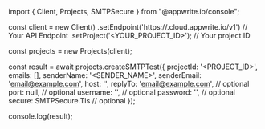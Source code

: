 import { Client, Projects, SMTPSecure } from "@appwrite.io/console";

const client = new Client()
    .setEndpoint('https://<REGION>.cloud.appwrite.io/v1') // Your API Endpoint
    .setProject('<YOUR_PROJECT_ID>'); // Your project ID

const projects = new Projects(client);

const result = await projects.createSMTPTest({
    projectId: '<PROJECT_ID>',
    emails: [],
    senderName: '<SENDER_NAME>',
    senderEmail: 'email@example.com',
    host: '',
    replyTo: 'email@example.com', // optional
    port: null, // optional
    username: '<USERNAME>', // optional
    password: '<PASSWORD>', // optional
    secure: SMTPSecure.Tls // optional
});

console.log(result);
